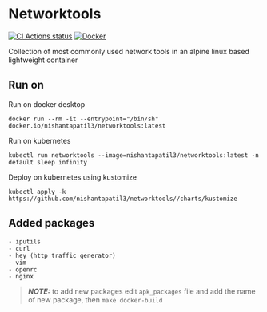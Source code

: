 # Networktools

[![CI Actions status](https://github.com/nishantapatil3/networktools/workflows/CI/badge.svg)](https://github.com/nishantapatil3/networktools/actions/workflows/ci.yml)
[![Docker](https://badgen.net/badge/icon/docker?icon=docker&label)](https://hub.docker.com/r/nishantapatil3/networktools)

Collection of most commonly used network tools in an alpine linux based lightweight container

## Run on
Run on docker desktop
```
docker run --rm -it --entrypoint="/bin/sh" docker.io/nishantapatil3/networktools:latest
```

Run on kubernetes
```
kubectl run networktools --image=nishantapatil3/networktools:latest -n default sleep infinity
```

Deploy on kubernetes using kustomize
```
kubectl apply -k https://github.com/nishantapatil3/networktools//charts/kustomize
```

## Added packages
```
- iputils
- curl
- hey (http traffic generator)
- vim
- openrc
- nginx
```

> **_NOTE:_** to add new packages edit `apk_packages` file and add the name of new package, then `make docker-build`
